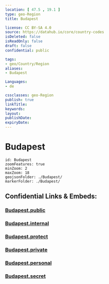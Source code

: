 ```yaml
---
location: [ 47.5 , 19.1 ] 
type: geo-Region
title: Budapest

license: CC BY-SA 4.0
source: https://datahub.io/core/country-codes
isDeleted: false
isReadOnly: false
draft: false
confidential: public

tags:
- geo/Country/Region
aliases:
- Budapest

Languages:
- de

cssclasses: geo-Region
publish: true
linkTitle: 
keywords: 
layout: 
publishDate: 
expiryDate: 
---
```


# Budapest

```leaflet
id: Budapest
zoomFeatures: true 
minZoom: 2 
maxZoom: 18
geojsonFolder: ./Budapest/
markerFolder: ./Budapest/
```


## Confidential Links & Embeds: 

### [Budapest.public](/_public/\Earth\Continent\Europe\Europe~East\Hungary\Counties~HungaryBudapest.public.md) 

### [Budapest.internal](/_internal/\Earth\Continent\Europe\Europe~East\Hungary\Counties~HungaryBudapest.internal.md) 

### [Budapest.protect](/_protect/\Earth\Continent\Europe\Europe~East\Hungary\Counties~HungaryBudapest.protect.md) 

### [Budapest.private](/_private/\Earth\Continent\Europe\Europe~East\Hungary\Counties~HungaryBudapest.private.md) 

### [Budapest.personal](/_personal/\Earth\Continent\Europe\Europe~East\Hungary\Counties~HungaryBudapest.personal.md) 

### [Budapest.secret](/_secret/\Earth\Continent\Europe\Europe~East\Hungary\Counties~HungaryBudapest.secret.md)

